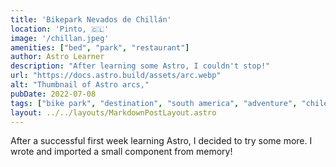 ```yaml
---
title: 'Bikepark Nevados de Chillán'
location: 'Pinto, 🇨🇱'
image: '/chillan.jpeg'
amenities: ["bed", "park", "restaurant"]
author: Astro Learner
description: "After learning some Astro, I couldn't stop!"
url: "https://docs.astro.build/assets/arc.webp"
alt: "Thumbnail of Astro arcs,"
pubDate: 2022-07-08
tags: ["bike park", "destination", "south america", "adventure", "chile"]
layout: ../../layouts/MarkdownPostLayout.astro
---
```


After a successful first week learning Astro, I decided to 
try some more. I wrote and imported a small component 
from memory!